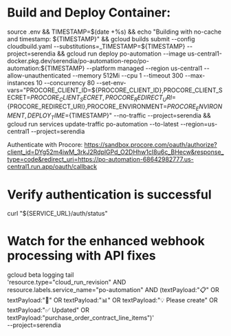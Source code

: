 # Build and Deploy Container:

source .env && TIMESTAMP=$(date +%s) && echo "Building with no-cache and timestamp: ${TIMESTAMP}" && gcloud builds submit --config cloudbuild.yaml --substitutions=_TIMESTAMP=${TIMESTAMP} --project=serendia && gcloud run deploy po-automation   --image us-central1-docker.pkg.dev/serendia/po-automation-repo/po-automation:${TIMESTAMP}   --platform managed   --region us-central1   --allow-unauthenticated   --memory 512Mi   --cpu 1   --timeout 300   --max-instances 10   --concurrency 80   --set-env-vars="PROCORE_CLIENT_ID=${PROCORE_CLIENT_ID},PROCORE_CLIENT_SECRET=${PROCORE_CLIENT_SECRET},PROCORE_REDIRECT_URI=${PROCORE_REDIRECT_URI},PROCORE_ENVIRONMENT=${PROCORE_ENVIRONMENT},DEPLOY_TIME=${TIMESTAMP}"   --no-traffic   --project=serendia && gcloud run services update-traffic po-automation   --to-latest   --region=us-central1   --project=serendia

Authenticate with Procore:
https://sandbox.procore.com/oauth/authorize?client_id=DYg52m4iwM_3rkJ2RdplGPd_O2DHhw1cI8u6c_BHecw&response_type=code&redirect_uri=https://po-automation-68642982777.us-central1.run.app/oauth/callback

# Verify authentication is successful
curl "${SERVICE_URL}/auth/status"

# Watch for the enhanced webhook processing with API fixes
gcloud beta logging tail \
  'resource.type="cloud_run_revision" AND resource.labels.service_name="po-automation" AND (textPayload:"📋" OR textPayload:"🧠" OR textPayload:"📊" OR textPayload:"💡 Please create" OR textPayload:"✅ Updated" OR textPayload:"purchase_order_contract_line_items")' \
  --project=serendia


